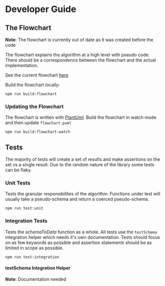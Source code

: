 # Developer Guide

## The Flowchart

**Note**: The flowchart is currently out of date as it was created before the code

The flowchart explains the algorithm at a high level with pseudo code. There should be a correspondence between the flowchart and the actual implementation.

See the current flowchart [here](./flowchart.md)

Build the flowchart locally:

```shell
npm run build:flowchart
```

### Updating the Flowchart

The flowchart is written with [PlantUml](https://plantuml.com/). Build the flowchart in watch mode and then update `flowchart.puml`

```shell
npm run build:flowchart:watch
```

## Tests

The majority of tests will create a set of results and make assertions on the set vs a single result. Due to the random nature of the library some tests can be flaky.

### Unit Tests

Tests the granular responsibilites of the algorithm. Functions under test will usually take a pseudo-schema and return a coerced pseudo-schema.

```shell
npm run test:unit
```

### Integration Tests

Tests the *schemaToData* function as a whole. All tests use the `testSchema` integration helper which needs it's own documentation. Tests should focus on as few keywords as possible and assertion statements should be as limited in scope as possible.

```shell
npm run test:integration
```

#### testSchema Integration Helper

**Note**: Documentation needed
